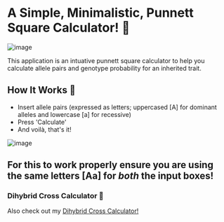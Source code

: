 # A Simple, Minimalistic, Punnett Square Calculator! 🧬
![image](https://user-images.githubusercontent.com/78314850/174681086-a01cf1f1-04b8-40e3-8c37-5eca216f7448.png)

This application is an intuative punnett square calculator to help you calculate allele pairs and genotype probability for an inherited trait.

## How It Works 🧪
- Insert allele pairs (expressed as letters; uppercased [A] for dominant alleles and lowercase [a] for recessive)
- Press 'Calculate'
- And voilà, that's it!

![image](https://user-images.githubusercontent.com/78314850/174681808-a8901344-40f5-4bc4-93e2-fcb3ad25383f.png)

For this to work properly ensure you are using the same letters [Aa] for *both* the input boxes!
--
### Dihybrid Cross Calculator 🔬
Also check out my [Dihybrid Cross Calculator!](https://github.com/giorgiotoffoli/dihybrid-cross-calculator)
